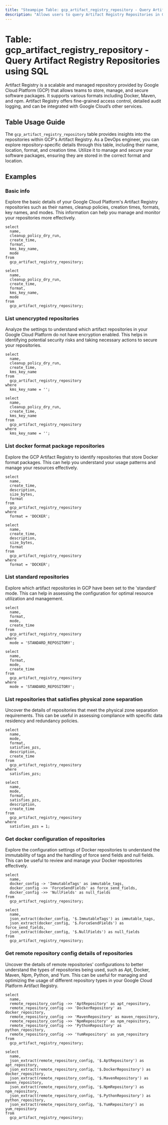 ```yaml
---
title: "Steampipe Table: gcp_artifact_registry_repository - Query Artifact Registry Repositories using SQL"
description: "Allows users to query Artifact Registry Repositories in Google Cloud Platform (GCP), specifically the details about the repositories, including their name, location, format, and creation time."
---
```


# Table: gcp_artifact_registry_repository - Query Artifact Registry Repositories using SQL

Artifact Registry is a scalable and managed repository provided by Google Cloud Platform (GCP) that allows teams to store, manage, and secure software packages. It supports various formats including Docker, Maven, and npm. Artifact Registry offers fine-grained access control, detailed audit logging, and can be integrated with Google Cloud’s other services.

## Table Usage Guide

The `gcp_artifact_registry_repository` table provides insights into the repositories within GCP's Artifact Registry. As a DevOps engineer, you can explore repository-specific details through this table, including their name, location, format, and creation time. Utilize it to manage and secure your software packages, ensuring they are stored in the correct format and location.

## Examples

### Basic info
Explore the basic details of your Google Cloud Platform's Artifact Registry repositories such as their names, cleanup policies, creation times, formats, key names, and modes. This information can help you manage and monitor your repositories more effectively.

```sql+postgres
select
  name,
  cleanup_policy_dry_run,
  create_time,
  format,
  kms_key_name,
  mode
from
  gcp_artifact_registry_repository;
```

```sql+sqlite
select
  name,
  cleanup_policy_dry_run,
  create_time,
  format,
  kms_key_name,
  mode
from
  gcp_artifact_registry_repository;
```

### List unencrypted repositories
Analyze the settings to understand which artifact repositories in your Google Cloud Platform do not have encryption enabled. This helps in identifying potential security risks and taking necessary actions to secure your repositories.

```sql+postgres
select
  name,
  cleanup_policy_dry_run,
  create_time,
  kms_key_name
from
  gcp_artifact_registry_repository
where
  kms_key_name = '';
```

```sql+sqlite
select
  name,
  cleanup_policy_dry_run,
  create_time,
  kms_key_name
from
  gcp_artifact_registry_repository
where
  kms_key_name = '';
```

### List docker format package repositories
Explore the GCP Artifact Registry to identify repositories that store Docker format packages. This can help you understand your usage patterns and manage your resources effectively.

```sql+postgres
select
  name,
  create_time,
  description,
  size_bytes,
  format
from
  gcp_artifact_registry_repository
where
  format = 'DOCKER';
```

```sql+sqlite
select
  name,
  create_time,
  description,
  size_bytes,
  format
from
  gcp_artifact_registry_repository
where
  format = 'DOCKER';
```

### List standard repositories
Explore which artifact repositories in GCP have been set to the 'standard' mode. This can help in assessing the configuration for optimal resource utilization and management.

```sql+postgres
select
  name,
  format,
  mode,
  create_time
from
  gcp_artifact_registry_repository
where
  mode = 'STANDARD_REPOSITORY';
```

```sql+sqlite
select
  name,
  format,
  mode,
  create_time
from
  gcp_artifact_registry_repository
where
  mode = 'STANDARD_REPOSITORY';
```

### List repositories that satisfies physical zone separation
Uncover the details of repositories that meet the physical zone separation requirements. This can be useful in assessing compliance with specific data residency and redundancy policies.

```sql+postgres
select
  name,
  mode,
  format,
  satisfies_pzs,
  description,
  create_time
from
  gcp_artifact_registry_repository
where
  satisfies_pzs;
```

```sql+sqlite
select
  name,
  mode,
  format,
  satisfies_pzs,
  description,
  create_time
from
  gcp_artifact_registry_repository
where
  satisfies_pzs = 1;
```

### Get docker configuration of repositories
Explore the configuration settings of Docker repositories to understand the immutability of tags and the handling of force send fields and null fields. This can be useful to review and manage your Docker repositories effectively.

```sql+postgres
select
  name,
  docker_config -> 'ImmutableTags' as immutable_tags,
  docker_config ->> 'ForceSendFields' as force_send_fields,
  docker_config ->> 'NullFields' as null_fields
from
  gcp_artifact_registry_repository;
```

```sql+sqlite
select
  name,
  json_extract(docker_config, '$.ImmutableTags') as immutable_tags,
  json_extract(docker_config, '$.ForceSendFields') as force_send_fields,
  json_extract(docker_config, '$.NullFields') as null_fields
from
  gcp_artifact_registry_repository;
```

### Get remote repository config details of repositories
Uncover the details of remote repositories' configurations to better understand the types of repositories being used, such as Apt, Docker, Maven, Npm, Python, and Yum. This can be useful for managing and optimizing the usage of different repository types in your Google Cloud Platform Artifact Registry.

```sql+postgres
select
  name,
  remote_repository_config ->> 'AptRepository' as apt_repository,
  remote_repository_config ->> 'DockerRepository' as docker_repository,
  remote_repository_config ->> 'MavenRepository' as maven_repository,
  remote_repository_config ->> 'NpmRepository' as npm_repository,
  remote_repository_config ->> 'PythonRepository' as python_repository,
  remote_repository_config ->> 'YumRepository' as yum_repository
from
  gcp_artifact_registry_repository;
```

```sql+sqlite
select
  name,
  json_extract(remote_repository_config, '$.AptRepository') as apt_repository,
  json_extract(remote_repository_config, '$.DockerRepository') as docker_repository,
  json_extract(remote_repository_config, '$.MavenRepository') as maven_repository,
  json_extract(remote_repository_config, '$.NpmRepository') as npm_repository,
  json_extract(remote_repository_config, '$.PythonRepository') as python_repository,
  json_extract(remote_repository_config, '$.YumRepository') as yum_repository
from
  gcp_artifact_registry_repository;
```